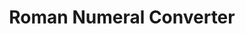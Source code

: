 <h1 align="center">Roman Numeral Converter</h1>
<img align="center" src="../asset/conevrt roman names.PNG" alt="Roman Numeral Converter>